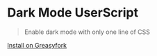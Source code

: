 # Dark Mode UserScript

> Enable dark mode with only one line of CSS

[Install on Greasyfork](https://greasyfork.org/en/scripts/dark-mode)
